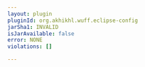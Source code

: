 ```yaml
---
layout: plugin
pluginId: org.akhikhl.wuff.eclipse-config
jarSha1: INVALID
isJarAvailable: false
error: NONE
violations: []

---
```

